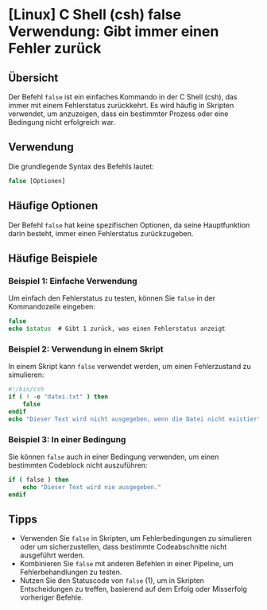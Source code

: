 # [Linux] C Shell (csh) false Verwendung: Gibt immer einen Fehler zurück

## Übersicht
Der Befehl `false` ist ein einfaches Kommando in der C Shell (csh), das immer mit einem Fehlerstatus zurückkehrt. Es wird häufig in Skripten verwendet, um anzuzeigen, dass ein bestimmter Prozess oder eine Bedingung nicht erfolgreich war.

## Verwendung
Die grundlegende Syntax des Befehls lautet:

```csh
false [Optionen]
```

## Häufige Optionen
Der Befehl `false` hat keine spezifischen Optionen, da seine Hauptfunktion darin besteht, immer einen Fehlerstatus zurückzugeben. 

## Häufige Beispiele

### Beispiel 1: Einfache Verwendung
Um einfach den Fehlerstatus zu testen, können Sie `false` in der Kommandozeile eingeben:

```csh
false
echo $status  # Gibt 1 zurück, was einen Fehlerstatus anzeigt
```

### Beispiel 2: Verwendung in einem Skript
In einem Skript kann `false` verwendet werden, um einen Fehlerzustand zu simulieren:

```csh
#!/bin/csh
if ( ! -e "datei.txt" ) then
    false
endif
echo "Dieser Text wird nicht ausgegeben, wenn die Datei nicht existiert."
```

### Beispiel 3: In einer Bedingung
Sie können `false` auch in einer Bedingung verwenden, um einen bestimmten Codeblock nicht auszuführen:

```csh
if ( false ) then
    echo "Dieser Text wird nie ausgegeben."
endif
```

## Tipps
- Verwenden Sie `false` in Skripten, um Fehlerbedingungen zu simulieren oder um sicherzustellen, dass bestimmte Codeabschnitte nicht ausgeführt werden.
- Kombinieren Sie `false` mit anderen Befehlen in einer Pipeline, um Fehlerbehandlungen zu testen.
- Nutzen Sie den Statuscode von `false` (1), um in Skripten Entscheidungen zu treffen, basierend auf dem Erfolg oder Misserfolg vorheriger Befehle.